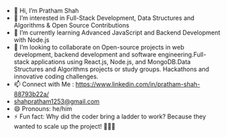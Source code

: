 - 👋 Hi, I’m Pratham Shah
- 👀 I’m interested in Full-Stack Development, Data Structures and Algorithms & Open Source Contributions
- 🌱 I’m currently learning Advanced JavaScript and Backend Development with Node.js
- 💞️ I’m looking to collaborate on Open-source projects in web development, backend development and  software engineering.Full-stack applications using React.js, Node.js, and MongoDB.Data Structures and Algorithms projects or study groups.
     Hackathons and innovative coding challenges.
-  📫 Connect with Me : https://www.linkedin.com/in/pratham-shah-88793b22a/
-  shahpratham1253@gmail.com
- 😄 Pronouns: he/him
- ⚡ Fun fact: Why did the coder bring a ladder to work?
Because they wanted to scale up the project! 🚀👨‍💻

<!---
Pratham1253/Pratham1253 is a ✨ special ✨ repository because its `README.md` (this file) appears on your GitHub profile.
You can click the Preview link to take a look at your changes.
--->
